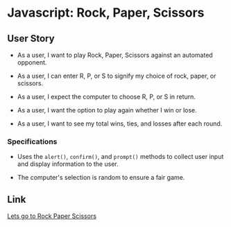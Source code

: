 # Javascript: Rock, Paper, Scissors



## User Story


* As a user, I want to play Rock, Paper, Scissors against an automated opponent.

* As a user, I can enter R, P, or S to signify my choice of rock, paper, or scissors.

* As a user, I expect the computer to choose R, P, or S in return.

* As a user, I want the option to play again whether I win or lose.

* As a user, I want to see my total wins, ties, and losses after each round.

### Specifications

* Uses the `alert()`, `confirm()`, and `prompt()` methods to collect user input and display information to the user.

* The computer's selection is random to ensure a fair game.

## Link

[Lets go to Rock Paper Scissors](https://clarktyra.github.io/tools-playground/rockPaperScissors/index.html)
